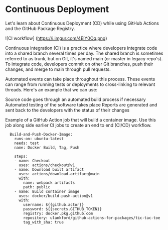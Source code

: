 # Continuous Deployment

Let's learn about Continuous Deployment (CD) while using GitHub Actions and the GitHub Package Registry.


![CI workflow]
(https://i.imgur.com/4ElY0Oq.png)

Continuous integration (CI) is a practice where developers integrate code into a shared branch several times per day. The shared branch is sometimes referred to as trunk, but on Git, it's named main (or master in legacy repo's). To integrate code, developers commit on other Git branches, push their changes, and merge to main through pull requests.

Automated events can take place throughout this process. These events can range from running tests or deployments to cross-linking to relevant threads. Here's an example that we can use:

Source code goes through an automated build process if necessary
Automated testing of the software takes place
Reports are generated and sent back to the developers with the status of their changes

Example of a GitHub Action job that will build a container image. Use this job along side earlier CI jobs to create an end to end (CI/CD) workflow.

```
  Build-and-Push-Docker-Image:
    runs-on: ubuntu-latest
    needs: test
    name: Docker Build, Tag, Push

    steps:
    - name: Checkout
      uses: actions/checkout@v1
    - name: Download built artifact
      uses: actions/download-artifact@main
      with:
        name: webpack artifacts
        path: public
    - name: Build container image
      uses: docker/build-push-action@v1
      with:
        username: ${{github.actor}}
        password: ${{secrets.GITHUB_TOKEN}}
        registry: docker.pkg.github.com
        repository: ulankford/github-actions-for-packages/tic-tac-toe
        tag_with_sha: true
 ````

